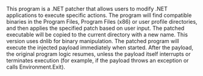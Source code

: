 This program is a .NET patcher that allows users to modify .NET applications to execute specific actions. The program will find compatible binaries in the Program Files, 
Program Files (x86) or user profile directories, and then applies the specified patch based on user input. The patched executable will be copied to the current directory with
a new name. This version uses dnlib for binary manipulation. The patched program will execute the injected payload immediately when started. After the payload, the original 
program logic resumes, unless the payload itself interrupts or terminates execution (for example, if the payload throws an exception or calls Environment.Exit).
